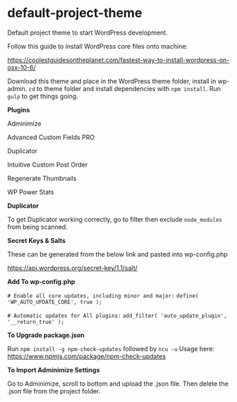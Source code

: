 # default-project-theme
Default project theme to start WordPress development.

Follow this guide to install WordPress core files onto machine: 

https://coolestguidesontheplanet.com/fastest-way-to-install-wordpress-on-osx-10-6/

Download this theme and place in the WordPress theme folder, install in wp-admin. `cd` to theme folder and install dependencies with `npm install`. Run `gulp` to get things going.

**Plugins**

Adminimize

Advanced Custom Fields PRO

Duplicator

Intuitive Custom Post Order

Regenerate Thumbnails

WP Power Stats

**Duplicator**

To get Duplicator working correctly, go to filter then exclude `node_modules` from being scanned.

**Secret Keys & Salts**

These can be generated from the below link and pasted into wp-config.php

https://api.wordpress.org/secret-key/1.1/salt/


**Add To wp-config.php**

`# Enable all core updates, including minor and major:`
`define( 'WP_AUTO_UPDATE_CORE', true );`

`# Automatic updates for All plugins:`
`add_filter( 'auto_update_plugin', '__return_true' );`


**To Upgrade package.json**

Run `npm install -g npm-check-updates` followed by `ncu -u`
Usage here: https://www.npmjs.com/package/npm-check-updates

**To Import Adminimize Settings**

Go to Adminimize, scroll to bottom and upload the .json file. Then delete the .json file from the project folder.
